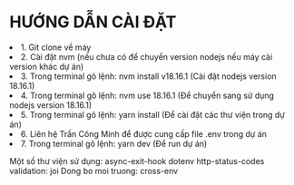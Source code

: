 <H1>HƯỚNG DẪN CÀI ĐẶT</H1>
<li>1. Git clone về máy</li>
<li>2. Cài đặt nvm (nếu chưa có để chuyển version nodejs nếu máy cài version khác dự án)</li>
<li>3. Trong terminal gõ lệnh: nvm install v18.16.1 (Cài đặt nodejs version 18.16.1)</li>
<li>4. Trong terminal gõ lệnh: nvm use 18.16.1 (Để chuyển sang sử dụng nodejs version 18.16.1)</li>
<li>5. Trong terminal gõ lệnh: yarn install (Để cài đặt các thư viện trong dự án)</li>
<li>6. Liên hệ Trần Công Minh để được cung cấp file .env trong dự án</li>
<li>7. Trong terminal gõ lệnh: yarn dev (Để run dự án)</li>









Một số thư viện sử dụng:
async-exit-hook
dotenv
http-status-codes
validation: joi
Dong bo moi truong: cross-env
